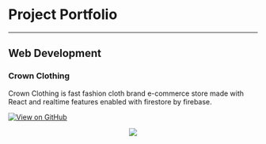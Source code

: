 # Project Portfolio

---

## Web Development

### Crown Clothing

Crown Clothing is fast fashion cloth brand e-commerce store made with React and realtime features enabled with firestore by firebase.

[![View on GitHub](https://img.shields.io/badge/GitHub-View_on_GitHub-blue?logo=GitHub)](https://github.com/indranil-tiwary/crwn-clothing)

<center><img src="/assets/img/ecommerce.jpg"/></center>